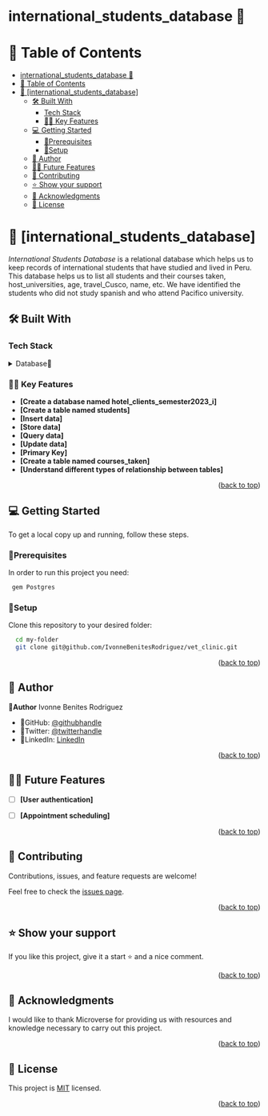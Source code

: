# international_students_database 🌷

# 📗 Table of Contents


- [international\_students\_database 🌷](#international_students_database-)
- [📗 Table of Contents](#-table-of-contents)
- [📖 \[international\_students\_database\] ](#-international_students_database-)
  - [🛠 Built With ](#-built-with-)
    - [Tech Stack ](#tech-stack-)
    - [🌸🌷 Key Features ](#-key-features-)
  - [💻 Getting Started ](#-getting-started-)
    - [🌷Prerequisites](#prerequisites)
    - [🌷Setup](#setup)
  - [🌷 Author ](#-author-)
  - [🔭🌷 Future Features ](#-future-features-)
  - [🤝 Contributing ](#-contributing-)
  - [⭐️ Show your support ](#️-show-your-support-)
  - [🙏 Acknowledgments ](#-acknowledgments-)
  - [📝 License ](#-license-)

<!-- PROJECT DESCRIPTION -->

# 📖 [international_students_database] <a name="about-project"></a>
*International Students Database* is a relational database which helps us to keep records of international students that have studied and lived in Peru.
This database helps us to list all students and their courses taken, host_universities, age, travel_Cusco, name, etc.
We have identified the students who did not study spanish and who attend Pacifico university.
<br/>

## 🛠 Built With <a name="built-with"></a>

### Tech Stack <a name="tech-stack"></a>

<details>
<summary>Database🌷</summary>
  <ul>
    <li><a href="https://www.postgresql.org/">PostgreSQL🌷</a></li>
  </ul>
</details>

### 🌸🌷 Key Features <a name="key-features"></a>

- **[Create a database named hotel_clients_semester2023_i]**
- **[Create a table named students]**
- **[Insert data]**
- **[Store data]**
- **[Query data]**
- **[Update data]**
- **[Primary Key]**
- **[Create a table named courses_taken]**
- **[Understand different types of relationship between tables]**
  

<p align="right">(<a href="#readme-top">back to top</a>)</p>

## 💻 Getting Started <a name="getting-started"></a>

To get a local copy up and running, follow these steps.

### 🌷Prerequisites

In order to run this project you need:

```sh
 gem Postgres
```

### 🌷Setup

Clone this repository to your desired folder:


```sh
  cd my-folder
  git clone git@github.com/IvonneBenitesRodriguez/vet_clinic.git
```

<p align="right">(<a href="#readme-top">back to top</a>)</p>

## 🌷 Author <a name="authors"></a>

🌸**Author** Ivonne Benites Rodriguez <br/>

- 🌷GitHub: [@githubhandle](https://github.com/IvonneBenitesRodriguez)
- 🌷Twitter: [@twitterhandle](https://twitter.com/IvonneBenitesR)
- 🌷LinkedIn: [LinkedIn](https://www.linkedin.com/in/ivonnebenites/)

<p align="right">(<a href="#readme-top">back to top</a>)</p>

## 🔭🌷 Future Features <a name="future-features"></a>

- [ ] **[User authentication]**
- [ ] **[Appointment scheduling]**
  

<p align="right">(<a href="#readme-top">back to top</a>)</p>

## 🤝 Contributing <a name="contributing"></a>

Contributions, issues, and feature requests are welcome!

Feel free to check the [issues page](../../issues/).

<p align="right">(<a href="#readme-top">back to top</a>)</p>

## ⭐️ Show your support <a name="support"></a>

If you like this project, give it a start ⭐️ and a nice comment.

<p align="right">(<a href="#readme-top">back to top</a>)</p>

## 🙏 Acknowledgments <a name="acknowledgements"></a>

I would like to thank Microverse for providing us with resources and 
knowledge necessary to carry out this project.

<p align="right">(<a href="#readme-top">back to top</a>)</p>

## 📝 License <a name="license"></a>

This project is [MIT](./LICENSE) licensed.

<p align="right">(<a href="#readme-top">back to top</a>)</p>

